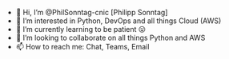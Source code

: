 - 👋 Hi, I’m @PhilSonntag-cnic [Philipp Sonntag]
- 👀 I’m interested in Python, DevOps and all things Cloud (AWS)
- 🌱 I’m currently learning to be patient 😛
- 💞️ I’m looking to collaborate on all things Python and AWS
- 📫 How to reach me: Chat, Teams, Email

<!---
PhilSonntag-cnic/PhilSonntag-cnic is a ✨ special ✨ repository because its `README.md` (this file) appears on your GitHub profile.
You can click the Preview link to take a look at your changes.
--->
